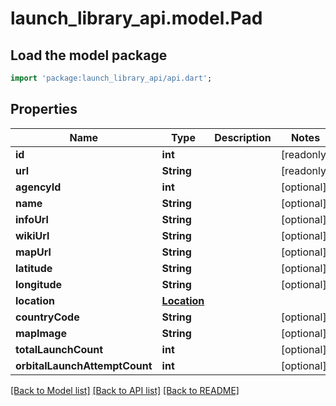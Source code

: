 # launch_library_api.model.Pad

## Load the model package
```dart
import 'package:launch_library_api/api.dart';
```

## Properties
Name | Type | Description | Notes
------------ | ------------- | ------------- | -------------
**id** | **int** |  | [readonly] 
**url** | **String** |  | [readonly] 
**agencyId** | **int** |  | [optional] 
**name** | **String** |  | [optional] 
**infoUrl** | **String** |  | [optional] 
**wikiUrl** | **String** |  | [optional] 
**mapUrl** | **String** |  | [optional] 
**latitude** | **String** |  | [optional] 
**longitude** | **String** |  | [optional] 
**location** | [**Location**](Location.md) |  | 
**countryCode** | **String** |  | [optional] 
**mapImage** | **String** |  | [optional] 
**totalLaunchCount** | **int** |  | [optional] 
**orbitalLaunchAttemptCount** | **int** |  | [optional] 

[[Back to Model list]](../README.md#documentation-for-models) [[Back to API list]](../README.md#documentation-for-api-endpoints) [[Back to README]](../README.md)


